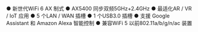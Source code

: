 ● 新世代WiFi 6 AX 制式
● AX5400 同步双频5GHz+2.4GHz
● 最适化AR / VR / IoT 应用
● 5 个LAN / WAN 插槽
● 1 个USB3.0 插槽
● 支援 Google Assistant 和 Amazon Alexa 智能控制
● 兼容WiFi 5 以前802.11a/b/g/n/ac 装置